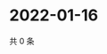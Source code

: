 # 2022-01-16

共 0 条

<!-- BEGIN WEIBO -->
<!-- 最后更新时间 Sun Jan 16 2022 22:13:15 GMT+0800 (China Standard Time) -->

<!-- END WEIBO -->
